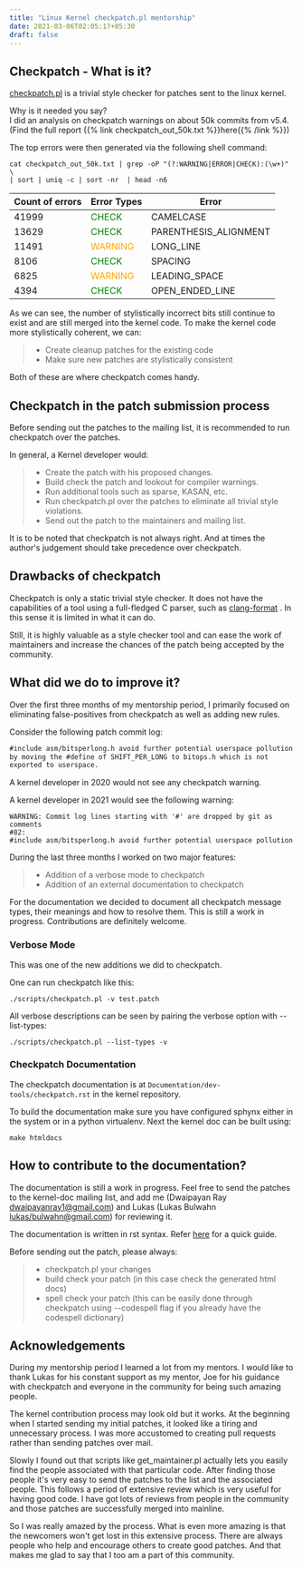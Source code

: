 ```yaml
---
title: "Linux Kernel checkpatch.pl mentorship"
date: 2021-03-06T02:05:17+05:30
draft: false
---
```


## Checkpatch - What is it?
[checkpatch.pl](https://github.com/torvalds/linux/blob/master/scripts/checkpatch.pl)
is a trivial style checker for patches sent to the linux kernel.

Why is it needed you say?</br>
I did an analysis on checkpatch warnings on about 50k commits from v5.4.</br>
(Find the full report {{% link checkpatch_out_50k.txt %}}here{{% /link %}})

The top errors were then generated via the following shell command:
```/bin/bash
cat checkpatch_out_50k.txt | grep -oP "(?:WARNING|ERROR|CHECK):(\w+)" \
| sort | uniq -c | sort -nr  | head -n6
```

Count of errors | Error Types | Error
----------------|-------------|------
41999 | <span style="color:green">CHECK</span> | CAMELCASE
13629 | <span style="color:green">CHECK</span> | PARENTHESIS_ALIGNMENT
11491 | <span style="color:orange">WARNING</span> | LONG_LINE
8106 | <span style="color:green">CHECK</span> | SPACING
6825 | <span style="color:orange">WARNING</span> | LEADING_SPACE
4394 | <span style="color:green">CHECK</span> | OPEN_ENDED_LINE

As we can see, the number of stylistically incorrect bits still continue
to exist and are still merged into the kernel code. To make the kernel
code more stylistically coherent, we can:

> - Create cleanup patches for the existing code
> - Make sure new patches are stylistically consistent

Both of these are where checkpatch comes handy.

## Checkpatch in the patch submission process

Before sending out the patches to the mailing list, it is recommended to
run checkpatch over the patches.

In general, a Kernel developer would:

> - Create the patch with his proposed changes.
> - Build check the patch and lookout for compiler warnings.
> - Run additional tools such as sparse, KASAN, etc.
> - Run checkpatch.pl over the patches to eliminate all trivial style violations.
> - Send out the patch to the maintainers and mailing list.


It is to be noted that checkpatch is not always right. And at times the
author's judgement should take precedence over checkpatch.

## Drawbacks of checkpatch

Checkpatch is only a static trivial style checker. It does not have the
capabilities of a tool using a full-fledged C parser, such as
[clang-format](https://www.kernel.org/doc/html/latest/process/clang-format.html)
. In this sense it is limited in what it can do.

Still, it is highly valuable as a style checker tool and can ease the work of maintainers and increase the chances of the patch being accepted by the community.

## What did we do to improve it?

Over the first three months of my mentorship period, I primarily focused on
eliminating false-positives from checkpatch as well as adding new rules.

Consider the following patch commit log:

```diff
#include asm/bitsperlong.h avoid further potential userspace pollution
by moving the #define of SHIFT_PER_LONG to bitops.h which is not
exported to userspace.
```

A kernel developer in 2020 would not see any checkpatch warning.

A kernel developer in 2021 would see the following warning:
```\bin\bash
WARNING: Commit log lines starting with '#' are dropped by git as comments
#82: 
#include asm/bitsperlong.h avoid further potential userspace pollution
```

During the last three months I worked on two major features:

> - Addition of a verbose mode to checkpatch
> - Addition of an external documentation to checkpatch

For the documentation we decided to document all checkpatch message types,
their meanings and how to resolve them. This is still a work in progress.
Contributions are definitely welcome.

### Verbose Mode

This was one of the new additions we did to checkpatch.

One can run checkpatch like this:

```/bin/bash
./scripts/checkpatch.pl -v test.patch
```

All verbose descriptions can be seen by pairing the verbose option
with --list-types:

```/bin/bash
./scripts/checkpatch.pl --list-types -v
```

### Checkpatch Documentation

The checkpatch documentation is at `Documentation/dev-tools/checkpatch.rst`
in the kernel repository.

To build the documentation make sure you have configured sphynx
either in the system or in a python virtualenv. Next the kernel
doc can be built using:

```/bin/bash
make htmldocs
```

## How to contribute to the documentation?

The documentation is still a work in progress. Feel free to send
the patches to the kernel-doc mailing list, and add me
(Dwaipayan Ray <dwaipayanray1@gmail.com>) and Lukas (Lukas Bulwahn <lukas/bulwahn@gmail.com>)
for reviewing it.

The documentation is written in rst syntax. Refer
[here](http://openalea.gforge.inria.fr/doc/openalea/doc/_build/html/source/sphinx/rest_syntax.html) for a quick guide.

Before sending out the patch, please always:

> - checkpatch.pl your changes
> - build check your patch (in this case check the generated html docs)
> - spell check your patch (this can be easily done through checkpatch
>   using --codespell flag if you already have the codespell dictionary)

## Acknowledgements

During my mentorship period I learned a lot from my mentors. 
I would like to thank Lukas for his constant support as my mentor,
Joe for his guidance with checkpatch and everyone in the community for being
such amazing people.

The kernel contribution process may look old but it works. At the beginning
when I started sending my initial patches, it looked like a tiring and
unnecessary process. I was more accustomed to creating pull requests rather
than sending patches over mail.

Slowly I found out that scripts like get_maintainer.pl actually lets you easily
find the people associated with that particular code. After finding those
people it's very easy to send the patches to the list and the associated
people. This follows a period of extensive review which is very useful for
having good code. I have got lots of reviews from people in the community
and those patches are successfully merged into mainline.

So I was really amazed by the process. What is even more amazing is that the
newcomers won't get lost in this extensive process. There are always
people who help and encourage others to create good patches. And that
makes me glad to say that I too am a part of this community.
